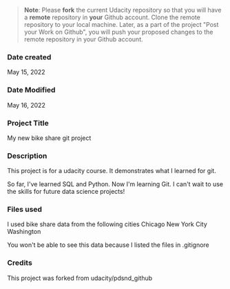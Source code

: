 >**Note**: Please **fork** the current Udacity repository so that you will have a **remote** repository in **your** Github account. Clone the remote repository to your local machine. Later, as a part of the project "Post your Work on Github", you will push your proposed changes to the remote repository in your Github account.

### Date created
May 15, 2022

### Date Modified
May 16, 2022

### Project Title
My new bike share git project

### Description
This project is for a udacity course.  It demonstrates what I learned for git.

So far, I've learned SQL and Python.  Now I'm learning Git.  I can't wait to use the skills for future data science projects!

### Files used
I used bike share data from the following cities
Chicago
New York City
Washington

You won't be able to see this data because I listed the files in .gitignore

### Credits
This project was forked from udacity/pdsnd_github

